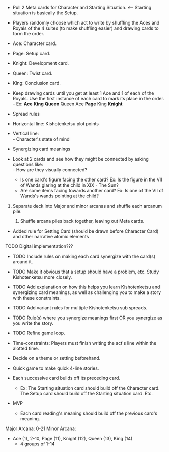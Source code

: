 -   Pull 2 Meta cards for Character and Starting Situation.   <-- Starting situation is basically the Setup.

-   Players randomly choose which act to write by shuffling the Aces and Royals of the 4 suites (to make shuffling easier) and drawing cards to form the order.  
  -   Ace: Character card.  
  -   Page: Setup card.  
  -   Knight: Development card.  
  -   Queen: Twist card.  
  -   King: Conclusion card.  
  -   Keep drawing cards until you get at least 1 Ace and 1 of each of the Royals. Use the first instance of each card to mark its place in the order.  
    -   Ex: **Ace** **King** **Queen** Queen Ace **Page** King **Knight**  

-   Spread rules  
  -   Horizontal line: Kishotenketsu plot points  
  -   Vertical line:   
    -   Character's state of mind  

-   Synergizing card meanings  
  -   Look at 2 cards and see how they might be connected by asking questions like:  
    -   How are they visually connected?   
      -   Is one card's figure facing the other card? Ex: Is the figure in the VII of Wands glaring at the child in XIX - The Sun?  
      -   Are some items facing towards another card? Ex: Is one of the VII of Wands's wands pointing at the child?  

   1. Separate deck into Major and minor arcanas and shuffle each arcanum pile.

      1. Shuffle arcana piles back together, leaving out Meta cards.


- Added rule for Setting Card (should be drawn before Character Card) and other narrative atomic elements

TODO Digital implementation???

-   TODO Include rules on making each card synergize with the card(s) around it.  
-   TODO Make it obvious that a setup should have a problem, etc. Study Kishotenketsu more closely.  
-   TODO Add explanation on how this helps you learn Kishotenketsu and synergizing card meanings, as well as challenging you to make a story with these constraints.  
-   TODO Add variant rules for multiple Kishotenketsu sub spreads.  
-   TODO Rule(s) where you synergize meanings first OR you synergize as you write the story.  
-   TODO Refine game loop.  

- Time-constraints: Players must finish writing the act's line within the alotted time.
- Decide on a theme or setting beforehand.
- Quick game to make quick 4-line stories.

- Each successive card builds off its preceding card.
  - Ex: The Starting situation card should build off the Character card. The Setup card should build off the Starting situation card. Etc.


- MVP
  - Each card reading's meaning should build off the previous card's meaning. 

Major Arcana: 0-21
Minor Arcana:
- Ace (1), 2-10, Page (11), Knight (12), Queen (13), King (14)
  - 4 groups of 1-14